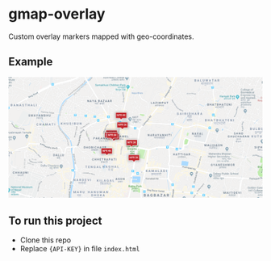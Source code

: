 # gmap-overlay
Custom overlay markers mapped with geo-coordinates.

## Example

![overlayImage](./img/overlay-example.png)

## To run this project
- Clone this repo
- Replace `{API-KEY}` in file `index.html`